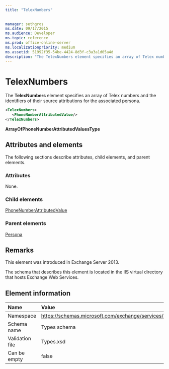 ```yaml
---
title: "TelexNumbers"
 
 
manager: sethgros
ms.date: 09/17/2015
ms.audience: Developer
ms.topic: reference
ms.prod: office-online-server
ms.localizationpriority: medium
ms.assetid: 51992f35-54be-4424-8d3f-c3a3a1d05a4d
description: "The TelexNumbers element specifies an array of Telex numbers and the identifiers of their source attributions for the associated persona."
---
```


# TelexNumbers

The **TelexNumbers** element specifies an array of Telex numbers and the identifiers of their source attributions for the associated persona. 
  
```XML
<TelexNumbers>
   <PhoneNumberAttributedValue/>
</TelexNumbers>
```

 **ArrayOfPhoneNumberAttributedValuesType**
## Attributes and elements

The following sections describe attributes, child elements, and parent elements.
  
### Attributes

None.
  
### Child elements

[PhoneNumberAttributedValue](phonenumberattributedvalue.md)
  
### Parent elements

[Persona](persona.md)
  
## Remarks

This element was introduced in Exchange Server 2013.
  
The schema that describes this element is located in the IIS virtual directory that hosts Exchange Web Services.
  
## Element information

|**Name**|**Value**|
|:-----|:-----|
|Namespace  <br/> |https://schemas.microsoft.com/exchange/services/2006/types  <br/> |
|Schema name  <br/> |Types schema  <br/> |
|Validation file  <br/> |Types.xsd  <br/> |
|Can be empty  <br/> |false  <br/> |
   


